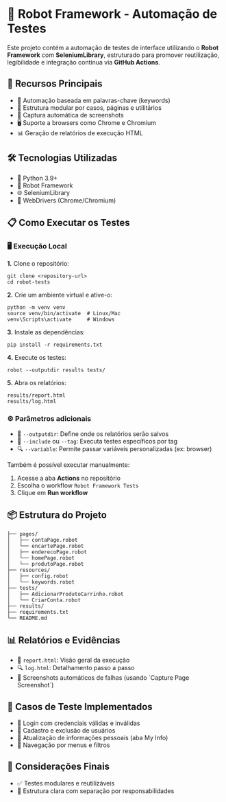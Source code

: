 <!DOCTYPE html>
<html lang="pt-BR">
<body>

  <h1>🤖 Robot Framework - Automação de Testes</h1>
  <p>Este projeto contém a automação de testes de interface utilizando o <strong>Robot Framework</strong> com <strong>SeleniumLibrary</strong>, estruturado para promover reutilização, legibilidade e integração contínua via <strong>GitHub Actions</strong>.</p>

<h2>🚀 Recursos Principais</h2>
  <ul>
    <li>🔧 Automação baseada em palavras-chave (keywords)</li>
    <li>🧱 Estrutura modular por casos, páginas e utilitários</li>
    <li>📸 Captura automática de screenshots</li>
    <li>🖥️ Suporte a browsers como Chrome e Chromium</li>
    <li>📊 Geração de relatórios de execução HTML</li>
  </ul>

<h2>🛠️ Tecnologias Utilizadas</h2>
  <ul>
    <li>🐍 Python 3.9+</li>
    <li>🤖 Robot Framework</li>
    <li>🌐 SeleniumLibrary</li>
    <li>🧪 WebDrivers (Chrome/Chromium)</li>
  </ul>

<h2>📋 Como Executar os Testes</h2>

<h3>🖥️ Execução Local</h3>
  <p><strong>1.</strong> Clone o repositório:</p>
  <pre><code>git clone &lt;repository-url&gt;
cd robot-tests</code></pre>

  <p><strong>2.</strong> Crie um ambiente virtual e ative-o:</p>
  <pre><code>python -m venv venv
source venv/bin/activate  # Linux/Mac
venv\Scripts\activate     # Windows</code></pre>

  <p><strong>3.</strong> Instale as dependências:</p>
  <pre><code>pip install -r requirements.txt</code></pre>

  <p><strong>4.</strong> Execute os testes:</p>
  <pre><code>robot --outputdir results tests/</code></pre>

  <p><strong>5.</strong> Abra os relatórios:</p>
  <pre><code>results/report.html
results/log.html</code></pre>

<h3>⚙️ Parâmetros adicionais</h3>
  <ul>
    <li>📁 <code>--outputdir</code>: Define onde os relatórios serão salvos</li>
    <li>🧪 <code>--include</code> ou <code>--tag</code>: Executa testes específicos por tag</li>
    <li>🔍 <code>--variable</code>: Permite passar variáveis personalizadas (ex: browser)</li>
  </ul>

  <p>Também é possível executar manualmente:</p>
  <ol>
    <li>Acesse a aba <strong>Actions</strong> no repositório</li>
    <li>Escolha o workflow <code>Robot Framework Tests</code></li>
    <li>Clique em <strong>Run workflow</strong></li>
  </ol>

<h2>📦 Estrutura do Projeto</h2>
  <pre><code>├── pages/                
│   ├── contaPage.robot
│   └── encartePage.robot
│   ├── enderecoPage.robot
│   └── homePage.robot
│   └── produtoPage.robot
├── resources/                
│   ├── config.robot
│   └── keywords.robot
├── tests/                    
│   ├── AdicionarProdutoCarrinho.robot
│   └── CriarConta.robot
├── results/                  
├── requirements.txt          
└── README.md</code></pre>

<h2>📊 Relatórios e Evidências</h2>
  <ul>
    <li>📄 <code>report.html</code>: Visão geral da execução</li>
    <li>🔍 <code>log.html</code>: Detalhamento passo a passo</li>
    <li>📸 Screenshots automáticos de falhas (usando `Capture Page Screenshot`)</li>
  </ul>

<h2>🧪 Casos de Teste Implementados</h2>
  <ul>
    <li>🔐 Login com credenciais válidas e inválidas</li>
    <li>👥 Cadastro e exclusão de usuários</li>
    <li>📄 Atualização de informações pessoais (aba My Info)</li>
    <li>🧭 Navegação por menus e filtros</li>
  </ul>

<h2>📌 Considerações Finais</h2>
  <ul>
    <li>✅ Testes modulares e reutilizáveis</li>
    <li>🧹 Estrutura clara com separação por responsabilidades</li>
  </ul>

</body>
</html>

